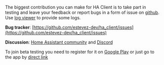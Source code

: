 The biggest contribution you can make for HA Client is to take part in testing and leave your feedback or report bugs in a form of issue on [github](https://github.com/estevez-dev/ha_client/issues). Use [log viewer](/dosc#log-viewer) to provide some logs.

**Bug tracker**: [https://github.com/estevez-dev/ha_client/issues](https://github.com/estevez-dev/ha_client/issues)

**Discussion**: [Home Assistant community](https://community.home-assistant.io/t/ha-client-native-android-client-for-home-assistant/69912) and [Discord](https://discord.gg/AUzEvwn)

To join beta testing you need to register for it on [Google Play](https://play.google.com/apps/testing/com.keyboardcrumbs.haclient) or just go to the app by [direct link](https://play.google.com/store/apps/details?id=com.keyboardcrumbs.haclient)

